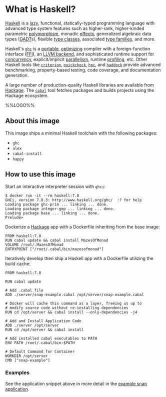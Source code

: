 # What is Haskell?

[Haskell](http://www.haskell.org) is a
[lazy](http://en.wikibooks.org/wiki/Haskell/Laziness), functional,
statically-typed programming language with advanced type system features such as
higher-rank, higher-kinded parametric
[polymorphism](http://en.wikibooks.org/wiki/Haskell/Polymorphism), monadic
[effects](http://en.wikibooks.org/wiki/Haskell/Understanding_monads/IO),
generalized algebraic data types
([GADT](http://en.wikibooks.org/wiki/Haskell/GADT)s), flexible [type
classes](http://en.wikibooks.org/wiki/Haskell/Advanced_type_classes), associated
[type families](http://en.wikipedia.org/wiki/Type_family), and more.

Haskell's [`ghc`](http://www.haskell.org/ghc) is a
[portable](https://ghc.haskell.org/trac/ghc/wiki/Platforms),
[optimizing](http://benchmarksgame.alioth.debian.org/u64q/haskell.php) compiler
with a foreign-function interface
([FFI](http://en.wikibooks.org/wiki/Haskell/FFI)), an [LLVM
backend](https://www.haskell.org/ghc/docs/7.8.3/html/users_guide/code-generators.html),
and sophisticated runtime support for
[concurrency](http://en.wikibooks.org/wiki/Haskell/Concurrency),
explicit/implicit [parallelism](http://community.haskell.org/~simonmar/pcph/),
runtime [profiling](http://www.haskell.org/haskellwiki/ThreadScope), etc. Other
Haskell tools like
[`criterion`](http://www.serpentine.com/criterion/tutorial.html),
[`quickcheck`](https://www.fpcomplete.com/user/pbv/an-introduction-to-quickcheck-testing),
[`hpc`](http://www.haskell.org/haskellwiki/Haskell_program_coverage#Examples),
and [`haddock`](http://en.wikipedia.org/wiki/Haddock_(software)) provide
advanced benchmarking, property-based testing, code coverage, and documentation
generation.

A large number of production-quality Haskell libraries are available from
[Hackage](https://hackage.haskell.org). The
[`cabal`](https://www.fpcomplete.com/user/simonmichael/how-to-cabal-install)
tool fetches packages and builds projects using the Hackage ecosystem.

%%LOGO%%

## About this image

This image ships a minimal Haskell toolchain with the following packages:

* `ghc`
* `alex`
* `cabal-install`
* `happy`

## How to use this image

Start an interactive interpreter session with `ghci`:

    $ docker run -it --rm haskell:7.8
    GHCi, version 7.8.3: http://www.haskell.org/ghc/  :? for help
    Loading package ghc-prim ... linking ... done.
    Loading package integer-gmp ... linking ... done.
    Loading package base ... linking ... done.
    Prelude>

Dockerize a [Hackage](http://hackage.haskell.org) app with a Dockerfile
inheriting from the base image:

    FROM haskell:7.8
    RUN cabal update && cabal install MazesOfMonad
    VOLUME /root/.MazesOfMonad
    ENTRYPOINT ["/root/.cabal/bin/mazesofmonad"]

Iteratively develop then ship a Haskell app with a Dockerfile utilizing the
build cache:

    FROM haskell:7.8

    RUN cabal update

    # Add .cabal file
    ADD ./server/snap-example.cabal /opt/server/snap-example.cabal

    # Docker will cache this command as a layer, freeing us up to
    # modify source code without re-installing dependencies
    RUN cd /opt/server && cabal install --only-dependencies -j4

    # Add and Install Application Code
    ADD ./server /opt/server
    RUN cd /opt/server && cabal install

    # Add installed cabal executables to PATH
    ENV PATH /root/.cabal/bin:$PATH

    # Default Command for Container
    WORKDIR /opt/server
    CMD ["snap-example"]

### Examples

See the application snippet above in more detail in the [example snap
application](https://github.com/darinmorrison/docker-haskell/tree/master/examples/7.8.3/snap).
